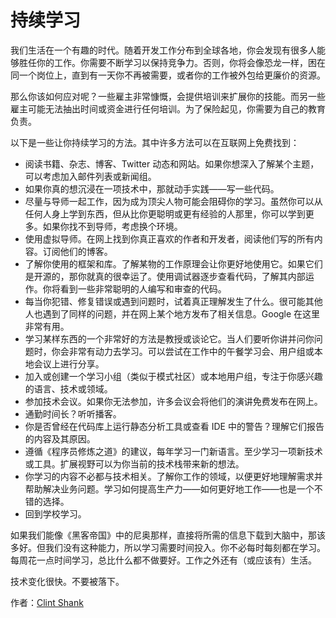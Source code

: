 # 持续学习

我们生活在一个有趣的时代。随着开发工作分布到全球各地，你会发现有很多人能够胜任你的工作。你需要不断学习以保持竞争力。否则，你将会像恐龙一样，困在同一个岗位上，直到有一天你不再被需要，或者你的工作被外包给更廉价的资源。

那么你该如何应对呢？一些雇主非常慷慨，会提供培训来扩展你的技能。而另一些雇主可能无法抽出时间或资金进行任何培训。为了保险起见，你需要为自己的教育负责。

以下是一些让你持续学习的方法。其中许多方法可以在互联网上免费找到：

- 阅读书籍、杂志、博客、Twitter 动态和网站。如果你想深入了解某个主题，可以考虑加入邮件列表或新闻组。
- 如果你真的想沉浸在一项技术中，那就动手实践——写一些代码。
- 尽量与导师一起工作，因为成为顶尖人物可能会阻碍你的学习。虽然你可以从任何人身上学到东西，但从比你更聪明或更有经验的人那里，你可以学到更多。如果你找不到导师，考虑换个环境。
- 使用虚拟导师。在网上找到你真正喜欢的作者和开发者，阅读他们写的所有内容。订阅他们的博客。
- 了解你使用的框架和库。了解某物的工作原理会让你更好地使用它。如果它们是开源的，那你就真的很幸运了。使用调试器逐步查看代码，了解其内部运作。你将看到一些非常聪明的人编写和审查的代码。
- 每当你犯错、修复错误或遇到问题时，试着真正理解发生了什么。很可能其他人也遇到了同样的问题，并在网上某个地方发布了相关信息。Google 在这里非常有用。
- 学习某样东西的一个非常好的方法是教授或谈论它。当人们要听你讲并问你问题时，你会非常有动力去学习。可以尝试在工作中的午餐学习会、用户组或本地会议上进行分享。
- 加入或创建一个学习小组（类似于模式社区）或本地用户组，专注于你感兴趣的语言、技术或领域。
- 参加技术会议。如果你无法参加，许多会议会将他们的演讲免费发布在网上。
- 通勤时间长？听听播客。
- 你是否曾经在代码库上运行静态分析工具或查看 IDE 中的警告？理解它们报告的内容及其原因。
- 遵循《程序员修炼之道》的建议，每年学习一门新语言。至少学习一项新技术或工具。扩展视野可以为你当前的技术栈带来新的想法。
- 你学习的内容不必都与技术相关。了解你工作的领域，以便更好地理解需求并帮助解决业务问题。学习如何提高生产力——如何更好地工作——也是一个不错的选择。
- 回到学校学习。

如果我们能像《黑客帝国》中的尼奥那样，直接将所需的信息下载到大脑中，那该多好。但我们没有这种能力，所以学习需要时间投入。你不必每时每刻都在学习。每周花一点时间学习，总比什么都不做要好。工作之外还有（或应该有）生活。

技术变化很快。不要被落下。

作者：[Clint Shank](http://programmer.97things.oreilly.com/wiki/index.php/Clint_Shank)